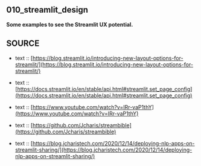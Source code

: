 ## 010_streamlit_design


**Some examples to see the Streamlit UX potential.**

## SOURCE
- text :: [https://blog.streamlit.io/introducing-new-layout-options-for-streamlit/](https://blog.streamlit.io/introducing-new-layout-options-for-streamlit/)


- text :: [https://docs.streamlit.io/en/stable/api.html#streamlit.set_page_config](https://docs.streamlit.io/en/stable/api.html#streamlit.set_page_config)

- text :: [https://www.youtube.com/watch?v=IRr-vaP1thY](https://www.youtube.com/watch?v=IRr-vaP1thY)


- text :: [https://github.com/Jcharis/streambible](https://github.com/Jcharis/streambible)

- text :: [https://blog.jcharistech.com/2020/12/14/deploying-nlp-apps-on-streamlit-sharing/](https://blog.jcharistech.com/2020/12/14/deploying-nlp-apps-on-streamlit-sharing/)





